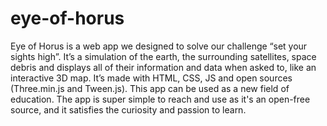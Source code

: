 # eye-of-horus
Eye of Horus is a web app we designed to solve our challenge “set your sights high”. It’s a simulation of the earth, the surrounding satellites, space debris and displays all of their information and data when asked to, like an interactive 3D map. It’s made with HTML, CSS, JS and open sources (Three.min.js and Tween.js). This app can be used as a new field of education. The app is super simple to reach and use as it's an open-free source, and it satisfies the curiosity and passion to learn.
